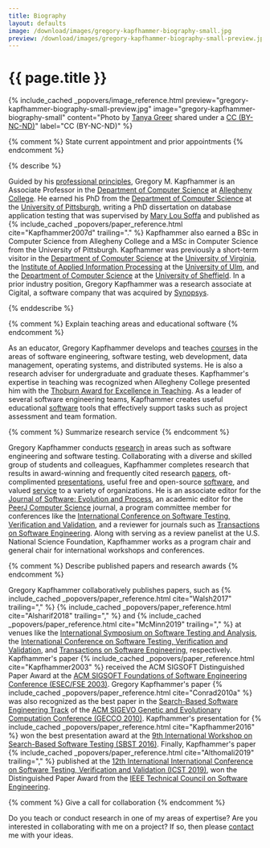 ```yaml
---
title: Biography
layout: defaults
image: /download/images/gregory-kapfhammer-biography-small.jpg
preview: /download/images/gregory-kapfhammer-biography-small-preview.jpg
---
```


# {{ page.title }}

<!-- include_cached header image -->
{% include_cached _popovers/image_reference.html preview="gregory-kapfhammer-biography-small-preview.jpg" image="gregory-kapfhammer-biography-small" content="Photo by <a href='https://www.facebook.com/tkpapinchak'>Tanya Greer</a> shared under a <a href='http://creativecommons.org/licenses/by-nc-nd/4.0/'>CC (BY-NC-ND)</a>" label="CC (BY-NC-ND)" %}

{% comment %} State current appointment and prior appointments {% endcomment %}

{% describe %}
<p>
Guided by his <a href = "/principles/">professional principles</a>, Gregory M.
Kapfhammer is an Associate Professor in the <a
href="http://www.cs.allegheny.edu">Department of Computer Science</a> at <a
href="http://www.allegheny.edu">Allegheny College</a>. He earned his PhD from
the <a href="https://cs.pitt.edu">Department of Computer Science</a> at the <a
href="http://www.pitt.edu">University of Pittsburgh</a>, writing a PhD
dissertation on database application testing that was supervised by <a
href="http://www.cs.virginia.edu/~soffa/">Mary Lou Soffa</a> and published as
{% include_cached _popovers/paper_reference.html cite="Kapfhammer2007d"
trailing="." %} Kapfhammer also earned a BSc in Computer Science from Allegheny
College and a MSc in Computer Science from the University of Pittsburgh.
Kapfhammer was previously a short-term visitor in the <a
href="http://www.cs.virginia.edu">Department of Computer Science</a> at the <a
href="http://www.virginia.edu">University of Virginia</a>, the <a
href="http://iai.mathematik.uni-ulm.de/en/index.html">Institute of Applied
Information Processing</a> at the <a href="http://www.uni-ulm.de/en">University
of Ulm</a>, and the <a href="https://www.sheffield.ac.uk/dcs">Department of
Computer Science</a> at the <a href="http://www.sheffield.ac.uk/">University of
Sheffield</a>. In a prior industry position, Gregory Kapfhammer was a research
associate at Cigital, a software company that was acquired by <a
href="https://www.synopsys.com/">Synopsys</a>.
</p>
{% enddescribe %}

{% comment %} Explain teaching areas and educational software {% endcomment %}

As an educator, Gregory Kapfhammer develops and teaches
[courses]({{site.baseurl}}teaching/) in the areas of software engineering,
software testing, web development, data management, operating systems, and
distributed systems. He is also a research adviser for undergraduate and
graduate theses. Kapfhammer's expertise in teaching was recognized when
Allegheny College presented him with the [Thoburn Award for Excellence in
Teaching](https://sites.allegheny.edu/alumni/award-recipients/#thoburn). As a
leader of several software engineering teams, Kapfhammer creates useful
educational [software]({{site.baseurl}}software/) tools that effectively support
tasks such as project assessment and team formation.

{% comment %} Summarize research service {% endcomment %}

Gregory Kapfhammer conducts [research]({{site.baseurl}}research/) in areas such
as software engineering and software testing. Collaborating with a diverse and
skilled group of students and colleagues, Kapfhammer completes research that
results in award-winning and frequently cited research
[papers]({{site.baseurl}}research/papers/), oft-complimented
[presentations]({{site.baseurl}}research/presentations/), useful free and
open-source [software]({{site.baseurl}}software/), and valued
[service]({{site.baseurl}}service/) to a variety of organizations. He is an
associate editor for the [Journal of Software: Evolution and
Process](https://onlinelibrary.wiley.com/journal/20477481), an academic editor
for the [PeerJ Computer Science](https://peerj.com/computer-science/) journal, a
program committee member for conferences like the [International Conference on
Software Testing, Verification and
Validation](https://cs.gmu.edu/icst/index.html), and a reviewer for journals
such as [Transactions on Software
Engineering](https://www.computer.org/csdl/journal/ts). Along with serving as a
review panelist at the U.S. National Science Foundation, Kapfhammer works as a
program chair and general chair for international workshops and conferences.

{% comment %} Describe published papers and research awards {% endcomment %}

<p>
Gregory Kapfhammer collaboratively publishes papers, such as {% include_cached
_popovers/paper_reference.html cite="Walsh2017" trailing="," %} {%
include_cached _popovers/paper_reference.html cite="Alsharif2018" trailing=","
%} and {% include_cached _popovers/paper_reference.html cite="McMinn2019"
trailing="," %} at venues like the <a href =
"https://conf.researchr.org/series/issta">International Symposium on Software
Testing and Analysis</a>, the <a href =
"https://cs.gmu.edu/icst/index.html">International Conference on Software
Testing, Verification and Validation</a>, and <a href =
"https://www.computer.org/csdl/journal/ts">Transactions on Software
Engineering</a>, respectively. Kapfhammer's paper {% include_cached
_popovers/paper_reference.html cite="Kapfhammer2003" %} received the ACM SIGSOFT
Distinguished Paper Award at the <a href="http://esecfse.cs.helsinki.fi/">ACM
SIGSOFT Foundations of Software Engineering Conference (ESEC/FSE 2003)</a>.
Gregory Kapfhammer's paper {% include_cached _popovers/paper_reference.html
cite="Conrad2010a" %} was also recognized as the best paper in the <a
href="http://www.sigevo.org/gecco-2010/organizers-tracks.html#sbse">Search-Based
Software Engineering Track</a> of the <a
href="http://www.sigevo.org/gecco-2010/">ACM SIGEVO Genetic and Evolutionary
Computation Conference (GECCO 2010)</a>. Kapfhammer's presentation for {%
include_cached _popovers/paper_reference.html cite="Kapfhammer2016" %} won the
best presentation award at the <a href="https://cse.sc.edu/~ggay/sbst2016/">9th
International Workshop on Search-Based Software Testing (SBST 2016)</a>.
Finally, Kapfhammer's paper {% include_cached _popovers/paper_reference.html
cite="Althomali2019" trailing="," %} published at the <a href =
"http://icst2019.xjtu.edu.cn/index.htm">12th International International
Conference on Software Testing, Verification and Validation (ICST 2019)</a>, won
the Distinguished Paper Award from the <a href = "http://www.cs-tcse.org/">IEEE
Technical Council on Software Engineering</a>.
</p>

{% comment %} Give a call for collaboration {% endcomment %}

Do you teach or conduct research in one of my areas of expertise? Are you
interested in collaborating with me on a project? If so, then please
[contact]({{site.baseurl}}contact/) me with your ideas.
